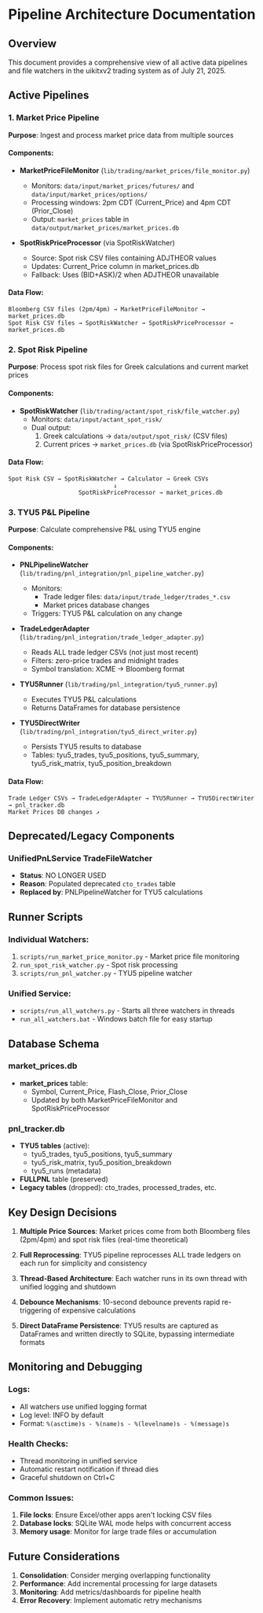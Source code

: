 # Pipeline Architecture Documentation

## Overview
This document provides a comprehensive view of all active data pipelines and file watchers in the uikitxv2 trading system as of July 21, 2025.

## Active Pipelines

### 1. Market Price Pipeline
**Purpose**: Ingest and process market price data from multiple sources

#### Components:
- **MarketPriceFileMonitor** (`lib/trading/market_prices/file_monitor.py`)
  - Monitors: `data/input/market_prices/futures/` and `data/input/market_prices/options/`
  - Processing windows: 2pm CDT (Current_Price) and 4pm CDT (Prior_Close)
  - Output: `market_prices` table in `data/output/market_prices/market_prices.db`

- **SpotRiskPriceProcessor** (via SpotRiskWatcher)
  - Source: Spot risk CSV files containing ADJTHEOR values
  - Updates: Current_Price column in market_prices.db
  - Fallback: Uses (BID+ASK)/2 when ADJTHEOR unavailable

#### Data Flow:
```
Bloomberg CSV files (2pm/4pm) → MarketPriceFileMonitor → market_prices.db
Spot Risk CSV files → SpotRiskWatcher → SpotRiskPriceProcessor → market_prices.db
```

### 2. Spot Risk Pipeline
**Purpose**: Process spot risk files for Greek calculations and current market prices

#### Components:
- **SpotRiskWatcher** (`lib/trading/actant/spot_risk/file_watcher.py`)
  - Monitors: `data/input/actant_spot_risk/`
  - Dual output:
    1. Greek calculations → `data/output/spot_risk/` (CSV files)
    2. Current prices → `market_prices.db` (via SpotRiskPriceProcessor)

#### Data Flow:
```
Spot Risk CSV → SpotRiskWatcher → Calculator → Greek CSVs
                              ↓
                    SpotRiskPriceProcessor → market_prices.db
```

### 3. TYU5 P&L Pipeline
**Purpose**: Calculate comprehensive P&L using TYU5 engine

#### Components:
- **PNLPipelineWatcher** (`lib/trading/pnl_integration/pnl_pipeline_watcher.py`)
  - Monitors: 
    - Trade ledger files: `data/input/trade_ledger/trades_*.csv`
    - Market prices database changes
  - Triggers: TYU5 P&L calculation on any change

- **TradeLedgerAdapter** (`lib/trading/pnl_integration/trade_ledger_adapter.py`)
  - Reads ALL trade ledger CSVs (not just most recent)
  - Filters: zero-price trades and midnight trades
  - Symbol translation: XCME → Bloomberg format

- **TYU5Runner** (`lib/trading/pnl_integration/tyu5_runner.py`)
  - Executes TYU5 P&L calculations
  - Returns DataFrames for database persistence

- **TYU5DirectWriter** (`lib/trading/pnl_integration/tyu5_direct_writer.py`)
  - Persists TYU5 results to database
  - Tables: tyu5_trades, tyu5_positions, tyu5_summary, tyu5_risk_matrix, tyu5_position_breakdown

#### Data Flow:
```
Trade Ledger CSVs → TradeLedgerAdapter → TYU5Runner → TYU5DirectWriter → pnl_tracker.db
Market Prices DB changes ↗
```

## Deprecated/Legacy Components

### UnifiedPnLService TradeFileWatcher
- **Status**: NO LONGER USED
- **Reason**: Populated deprecated `cto_trades` table
- **Replaced by**: PNLPipelineWatcher for TYU5 calculations

## Runner Scripts

### Individual Watchers:
1. `scripts/run_market_price_monitor.py` - Market price file monitoring
2. `run_spot_risk_watcher.py` - Spot risk processing
3. `scripts/run_pnl_watcher.py` - TYU5 pipeline watcher

### Unified Service:
- `scripts/run_all_watchers.py` - Starts all three watchers in threads
- `run_all_watchers.bat` - Windows batch file for easy startup

## Database Schema

### market_prices.db
- **market_prices** table:
  - Symbol, Current_Price, Flash_Close, Prior_Close
  - Updated by both MarketPriceFileMonitor and SpotRiskPriceProcessor

### pnl_tracker.db
- **TYU5 tables** (active):
  - tyu5_trades, tyu5_positions, tyu5_summary
  - tyu5_risk_matrix, tyu5_position_breakdown
  - tyu5_runs (metadata)
- **FULLPNL** table (preserved)
- **Legacy tables** (dropped): cto_trades, processed_trades, etc.

## Key Design Decisions

1. **Multiple Price Sources**: Market prices come from both Bloomberg files (2pm/4pm) and spot risk files (real-time theoretical)

2. **Full Reprocessing**: TYU5 pipeline reprocesses ALL trade ledgers on each run for simplicity and consistency

3. **Thread-Based Architecture**: Each watcher runs in its own thread with unified logging and shutdown

4. **Debounce Mechanisms**: 10-second debounce prevents rapid re-triggering of expensive calculations

5. **Direct DataFrame Persistence**: TYU5 results are captured as DataFrames and written directly to SQLite, bypassing intermediate formats

## Monitoring and Debugging

### Logs:
- All watchers use unified logging format
- Log level: INFO by default
- Format: `%(asctime)s - %(name)s - %(levelname)s - %(message)s`

### Health Checks:
- Thread monitoring in unified service
- Automatic restart notification if thread dies
- Graceful shutdown on Ctrl+C

### Common Issues:
1. **File locks**: Ensure Excel/other apps aren't locking CSV files
2. **Database locks**: SQLite WAL mode helps with concurrent access
3. **Memory usage**: Monitor for large trade files or accumulation

## Future Considerations

1. **Consolidation**: Consider merging overlapping functionality
2. **Performance**: Add incremental processing for large datasets
3. **Monitoring**: Add metrics/dashboards for pipeline health
4. **Error Recovery**: Implement automatic retry mechanisms 